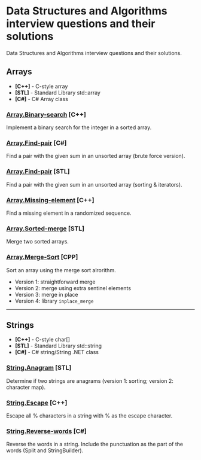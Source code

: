 # Data Structures and Algorithms interview questions and their solutions
Data Structures and Algorithms interview questions and their solutions.

## Arrays
* **[C++]** - C-style array
* **[STL]** - Standard Library std::array
* **[C#]** - C# Array class
### [Array.Binary-search](Array.Binary-search.CPP) [C++]
Implement a binary search for the integer in a sorted array.
### [Array.Find-pair](Array.Find-pair.NET) [C#]
Find a pair with the given sum in an unsorted array (brute force version).
### [Array.Find-pair](Array.Find-pair.STL) [STL]
Find a pair with the given sum in an unsorted array (sorting & iterators).
### [Array.Missing-element](Array.Missing-element.CPP) [C++]
Find a missing element in a randomized sequence.
### [Array.Sorted-merge](Array.Sorted-merge.STL) [STL]
Merge two sorted arrays.
### [Array.Merge-Sort](Array.Merge-sort.CPP) [CPP]
Sort an array using the merge sort alrorithm.
* Version 1: straightforward merge
* Version 2: merge using extra sentinel elements
* Version 3: merge in place
* Version 4: library `inplace_merge`

---

## Strings
* **[C++]** - C-style char[]
* **[STL]** - Standard Library std::string
* **[C#]** - C# string/String .NET class
### [String.Anagram](String.Anagram.STL) [STL]
Determine if two strings are anagrams (version 1: sorting; version 2: character map).
### [String.Escape](String.Escape.CPP) [C++]
Escape all % characters in a string with % as the escape character.
### [String.Reverse-words](String.Reverse-words.NET) [C#]
Reverse the words in a string. Include the punctuation as the part of the words (Split and StringBuilder).
